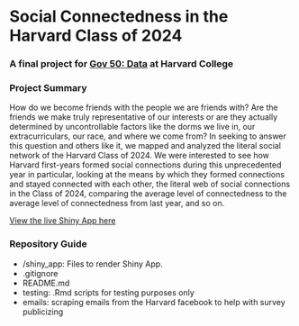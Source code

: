 # Social Connectedness in the Harvard Class of 2024
### A final project for [Gov 50: Data](https://www.davidkane.info/files/gov_50_fall_2020.html) at Harvard College

### Project Summary
How do we become friends with the people we are friends with? Are the friends we make truly representative of our interests or are they actually determined by uncontrollable factors like the dorms we live in, our extracurriculars, our race, and where we come from?
In seeking to answer this question and others like it, we mapped and analyzed the literal social network of the Harvard Class of 2024. We were interested to see how Harvard first-years formed social connections during this unprecedented year in particular, looking at the means by which they formed connections and stayed connected with each other, the literal web of social connections in the Class of 2024, comparing the average level of connectedness to the average level of connectedness from last year, and so on.

[View the live Shiny App here](https://kmcphie.shinyapps.io/Social_Connections_2024/)

### Repository Guide
* /shiny_app: Files to render Shiny App.
* .gitignore
* README.md
* testing: .Rmd scripts for testing purposes only
* emails: scraping emails from the Harvard facebook to help with survey publicizing